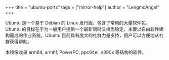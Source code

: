 +++
title = "ubuntu-ports"
tags = ["mirror-help"]
author = "LengmoAngel"
+++

Ubuntu 是一个基于 Debian 的 Linux 发行版，包含了常用的大量软件包。Ubuntu 的目标在于为一般用户提供一个最新同时又相当稳定，主要以自由软件建构而成的作业系统。Ubuntu 目前具有庞大的社群力量支持，用户可以方便地从社群获得帮助。

本镜像收录 arm64, armhf, PowerPC, ppc64el, s390x 等结构的软件。

